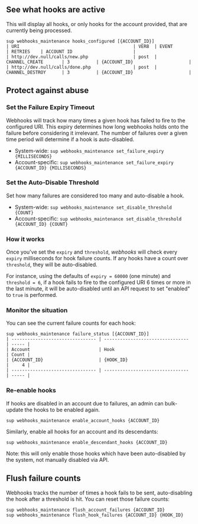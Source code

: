 
## See what hooks are active

This will display all hooks, or only hooks for the account provided, that are currently being processed.

    sup webhooks_maintenance hooks_configured [{ACCOUNT_ID}]
    | URI                                           | VERB  | EVENT                | RETRIES    | ACCOUNT ID                       |
    | http://dev.null/calls/new.php                 | post  | CHANNEL_CREATE       | 3          | {ACCOUNT_ID}                     |
    | http://dev.null/calls/done.php                | post  | CHANNEL_DESTROY      | 3          | {ACCOUNT_ID}                     |

## Protect against abuse

### Set the Failure Expiry Timeout

Webhooks will track how many times a given hook has failed to fire to the configured URI. This expiry determines how long webhooks holds onto the failure before considering it irrelevant. The number of failures over a given time period will determine if a hook is auto-disabled.

* System-wide: `sup webhooks_maintenance set_failure_expiry {MILLISECONDS}`
* Account-specific: `sup webhooks_maintenance set_failure_expiry {ACCOUNT_ID} {MILLISECONDS}`

### Set the Auto-Disable Threshold

Set how many failures are considered too many and auto-disable a hook.

* System-wide: `sup webhooks_maintenance set_disable_threshold {COUNT}`
* Account-specific: `sup webhooks_maintenance set_disable_threshold {ACCOUNT_ID} {COUNT}`

### How it works

Once you've set the `expiry` and `threshold`, *webhooks* will check every `expiry` milliseconds for hook failure counts. If any hooks have a count over `threshold`, they will be auto-disabled.

For instance, using the defaults of `expiry = 60000` (one minute) and `threshold = 6`, if a hook fails to fire to the configured URI 6 times or more in the last minute, it will be auto-disabled until an API request to set "enabled" to `true` is performed.

### Monitor the situation

You can see the current failure counts for each hook:

    sup webhooks_maintenance failure_status [{ACCOUNT_ID}]
    | -------------------------------- | -------------------------------- | ----- |
    | Account                          | Hook                             | Count |
    | {ACCOUNT_ID}                     | {HOOK_ID}                        |     4 |
    | -------------------------------- | -------------------------------- | ----- |

### Re-enable hooks

If hooks are disabled in an account due to failures, an admin can bulk-update the hooks to be enabled again.

    sup webhooks_maintenance enable_account_hooks {ACCOUNT_ID}

Similarly, enable all hooks for an account and its descendants:

    sup webhooks_maintenance enable_descendant_hooks {ACCOUNT_ID}

Note: this will only enable those hooks which have been auto-disabled by the system, not manually disabled via API.

## Flush failure counts

Webhooks tracks the number of times a hook fails to be sent, auto-disabling the hook after a threshold is hit. You can reset those failure counts:

    sup webhooks_maintenance flush_account_failures {ACCOUNT_ID}
    sup webhooks_maintenance flush_hook_failures {ACCOUNT_ID} {HOOK_ID}
